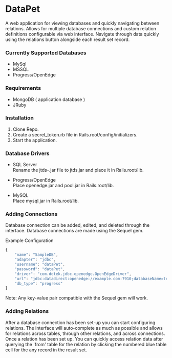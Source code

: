 # DataPet

A web application for viewing databases and quickly navigating between relations.  Allows for multiple database connections and custom relation definitions configurable via web interface.  Navigate through data quickly using the relations button alongside each result set record.

### Currently Supported Databases

  * MySql
  * MSSQL
  * Progress/OpenEdge

### Requirements

  * MongoDB ( application database )
  * JRuby

### Installation

1. Clone Repo.
2. Create a secret_token.rb file in Rails.root/config/initializers.
3. Start the application.

### Database Drivers

  * SQL Server  
    Rename the jtds-<version>.jar file to jtds.jar and place it in Rails.root/lib.

  * Progress/OpenEdge  
    Place openedge.jar and pool.jar in Rails.root/lib.

  * MySQL  
    Place mysql.jar in Rails.root/lib.

### Adding Connections

Database connection can be added, edited, and deleted through the interface.  Database connections are made using the Sequel gem.

Example Configuration
```javascript
{
	"name": "SampleDB",
	"adapter": "jdbc",
	"username": "dataPet",
	"password": "dataPet",
	"driver": "com.ddtek.jdbc.openedge.OpenEdgeDriver",
	"url": "jdbc:datadirect:openedge://example.com:7910;databaseName=test",
	"db_type": "progress"
}
```

Note: Any key-value pair compatible with the Sequel gem will work.

### Adding Relations

After a database connection has been set-up you can start configuring relations.  The interface will auto-complete as much as possible and allows for relations across tables, through other relations, and across connections.  Once a relation has been set up. You can quickly access relation data after querying the 'from' table for the relation by clicking the numbered blue table cell for the any record in the result set.
